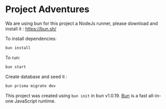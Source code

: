 # Project Adventures

Wa are using bun for this project a NodeJs runner, please download and install it : https://bun.sh/

To install dependencies:

```bash
bun install
```

To run:

```bash
bun start
```

Create database and seed it :

```bash
bun prisma migrate dev
```

This project was created using `bun init` in bun v1.0.19. [Bun](https://bun.sh) is a fast all-in-one JavaScript runtime.

